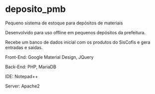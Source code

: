 # deposito_pmb
Pequeno sistema de estoque para depósitos de materiais

Desenvolvido para uso offline em pequenos depósitos da prefeitura.

Recebe um banco de dados inicial com os produtos do SisCofis e gera entradas e saidas.

Front-End: Google Material Design, JQuery

Back-End: PHP, MariaDB

IDE: Notepad++

Server: Apache2
